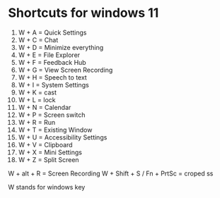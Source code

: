 # Shortcuts for windows 11

1) W + A = Quick Settings 
2) W + C = Chat
3) W + D = Minimize everything
4) W + E = File Explorer
5) W + F = Feedback Hub
6) W + G = View Screen Recording
7) W + H = Speech to text
8) W + I  = System Settings
9) W + K = cast
10) W + L = lock
11) W + N = Calendar 
12) W + P = Screen switch
13) W + R = Run
14) W + T = Existing Window
15) W + U = Accessibility Settings
16) W + V = Clipboard
17) W + X = Mini Settings
18) W + Z = Split Screen

W + alt + R = Screen Recording 
W + Shift + S / Fn + PrtSc = croped ss


W stands for windows key
